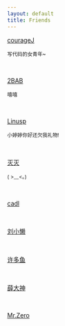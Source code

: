 ```yaml
---
layout: default
title: Friends
---
```


[courageJ](http://couragej.sinaapp.com/)

<small>写代码的女青年~</small>

<br>

[2BAB](http://2bab.me/)

<small>嘻嘻</small>

<br>

[Linusp](http://linusp.github.io/)

<small>小婷婷你好还欠我礼物!</small>

<br>

[灭灭](http://houkanshan.github.io/)

<small>( >﹏<。)</small>

<br>

[cadl](http://blog.cadl.cc/)

<br>

[刘小懒](http://frellica.sinaapp.com/)

<br>

[许多鱼](http://liuyufamily.com/)

<br>

[薛大神](http://www.cnblogs.com/monxue/)

<br>

[Mr.Zero](http://cxymrzero.github.io/)

<br>
